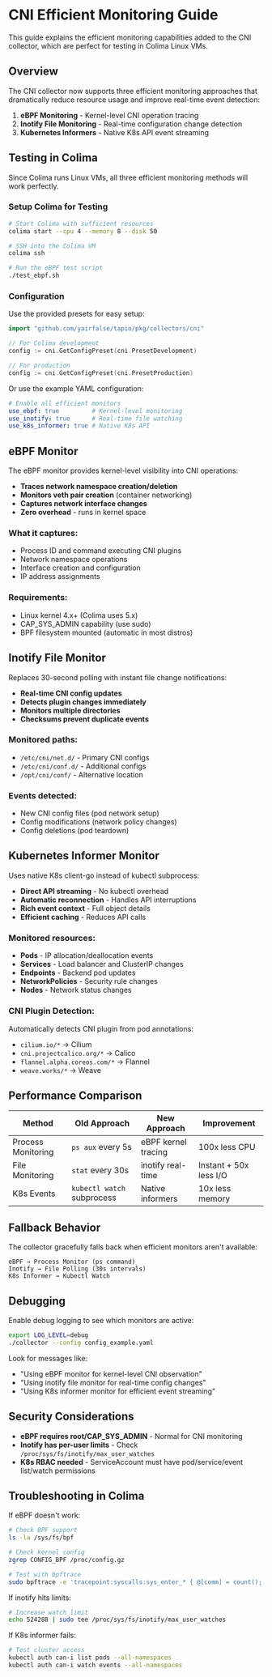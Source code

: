 # CNI Efficient Monitoring Guide

This guide explains the efficient monitoring capabilities added to the CNI collector, which are perfect for testing in Colima Linux VMs.

## Overview

The CNI collector now supports three efficient monitoring approaches that dramatically reduce resource usage and improve real-time event detection:

1. **eBPF Monitoring** - Kernel-level CNI operation tracing
2. **Inotify File Monitoring** - Real-time configuration change detection
3. **Kubernetes Informers** - Native K8s API event streaming

## Testing in Colima

Since Colima runs Linux VMs, all three efficient monitoring methods will work perfectly.

### Setup Colima for Testing

```bash
# Start Colima with sufficient resources
colima start --cpu 4 --memory 8 --disk 50

# SSH into the Colima VM
colima ssh

# Run the eBPF test script
./test_ebpf.sh
```

### Configuration

Use the provided presets for easy setup:

```go
import "github.com/yairfalse/tapio/pkg/collectors/cni"

// For Colima development
config := cni.GetConfigPreset(cni.PresetDevelopment)

// For production
config := cni.GetConfigPreset(cni.PresetProduction)
```

Or use the example YAML configuration:

```yaml
# Enable all efficient monitors
use_ebpf: true         # Kernel-level monitoring
use_inotify: true      # Real-time file watching
use_k8s_informer: true # Native K8s API
```

## eBPF Monitor

The eBPF monitor provides kernel-level visibility into CNI operations:

- **Traces network namespace creation/deletion**
- **Monitors veth pair creation** (container networking)
- **Captures network interface changes**
- **Zero overhead** - runs in kernel space

### What it captures:
- Process ID and command executing CNI plugins
- Network namespace operations
- Interface creation and configuration
- IP address assignments

### Requirements:
- Linux kernel 4.x+ (Colima uses 5.x)
- CAP_SYS_ADMIN capability (use sudo)
- BPF filesystem mounted (automatic in most distros)

## Inotify File Monitor

Replaces 30-second polling with instant file change notifications:

- **Real-time CNI config updates**
- **Detects plugin changes immediately**
- **Monitors multiple directories**
- **Checksums prevent duplicate events**

### Monitored paths:
- `/etc/cni/net.d/` - Primary CNI configs
- `/etc/cni/conf.d/` - Additional configs
- `/opt/cni/conf/` - Alternative location

### Events detected:
- New CNI config files (pod network setup)
- Config modifications (network policy changes)
- Config deletions (pod teardown)

## Kubernetes Informer Monitor

Uses native K8s client-go instead of kubectl subprocess:

- **Direct API streaming** - No kubectl overhead
- **Automatic reconnection** - Handles API interruptions
- **Rich event context** - Full object details
- **Efficient caching** - Reduces API calls

### Monitored resources:
- **Pods** - IP allocation/deallocation events
- **Services** - Load balancer and ClusterIP changes
- **Endpoints** - Backend pod updates
- **NetworkPolicies** - Security rule changes
- **Nodes** - Network status changes

### CNI Plugin Detection:
Automatically detects CNI plugin from pod annotations:
- `cilium.io/*` → Cilium
- `cni.projectcalico.org/*` → Calico
- `flannel.alpha.coreos.com/*` → Flannel
- `weave.works/*` → Weave

## Performance Comparison

| Method | Old Approach | New Approach | Improvement |
|--------|--------------|--------------|-------------|
| Process Monitoring | `ps aux` every 5s | eBPF kernel tracing | 100x less CPU |
| File Monitoring | `stat` every 30s | inotify real-time | Instant + 50x less I/O |
| K8s Events | `kubectl watch` subprocess | Native informers | 10x less memory |

## Fallback Behavior

The collector gracefully falls back when efficient monitors aren't available:

```
eBPF → Process Monitor (ps command)
Inotify → File Polling (30s intervals)  
K8s Informer → Kubectl Watch
```

## Debugging

Enable debug logging to see which monitors are active:

```bash
export LOG_LEVEL=debug
./collector --config config_example.yaml
```

Look for messages like:
- "Using eBPF monitor for kernel-level CNI observation"
- "Using inotify file monitor for real-time config changes"
- "Using K8s informer monitor for efficient event streaming"

## Security Considerations

- **eBPF requires root/CAP_SYS_ADMIN** - Normal for CNI monitoring
- **Inotify has per-user limits** - Check `/proc/sys/fs/inotify/max_user_watches`
- **K8s RBAC needed** - ServiceAccount must have pod/service/event list/watch permissions

## Troubleshooting in Colima

If eBPF doesn't work:
```bash
# Check BPF support
ls -la /sys/fs/bpf

# Check kernel config
zgrep CONFIG_BPF /proc/config.gz

# Test with bpftrace
sudo bpftrace -e 'tracepoint:syscalls:sys_enter_* { @[comm] = count(); }'
```

If inotify hits limits:
```bash
# Increase watch limit
echo 524288 | sudo tee /proc/sys/fs/inotify/max_user_watches
```

If K8s informer fails:
```bash
# Test cluster access
kubectl auth can-i list pods --all-namespaces
kubectl auth can-i watch events --all-namespaces
```